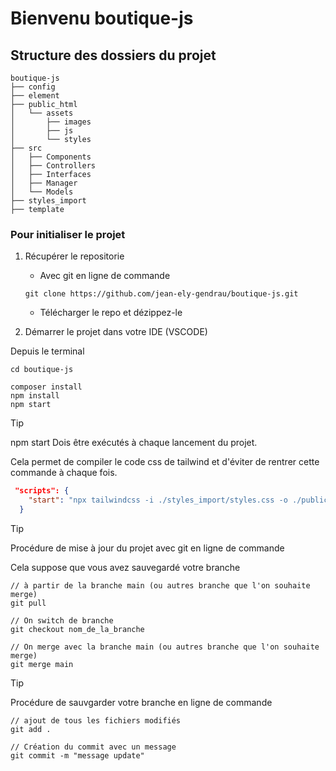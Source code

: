 # Bienvenu boutique-js

## Structure des dossiers du projet
``` terminal
boutique-js
├── config
├── element
├── public_html
│   └── assets
│       ├── images
│       ├── js
│       └── styles
├── src
│   ├── Components
│   ├── Controllers
│   ├── Interfaces
│   ├── Manager
│   └── Models
├── styles_import
├── template
```


### Pour initialiser le projet

1. Récupérer  le repositorie

    - Avec git en ligne de commande

    ```git
    git clone https://github.com/jean-ely-gendrau/boutique-js.git
    ```

    - Télécharger le repo et dézippez-le


2. Démarrer le projet dans votre IDE (VSCODE)

Depuis le terminal 

``` terminal
cd boutique-js

composer install
npm install
npm start
```


> [!TIP]
> npm start
> Dois être exécutés à chaque lancement du projet.

Cela permet de compiler le code css de tailwind et d'éviter de rentrer cette commande à chaque fois.

```json
 "scripts": {
    "start": "npx tailwindcss -i ./styles_import/styles.css -o ./public_html/assets/styles/global.css --watch"
  }
```


> [!TIP]
> Procédure de mise à jour du projet avec git 
> en ligne de commande

Cela suppose que vous avez sauvegardé votre branche

```git
// à partir de la branche main (ou autres branche que l'on souhaite merge)
git pull

// On switch de branche
git checkout nom_de_la_branche

// On merge avec la branche main (ou autres branche que l'on souhaite merge)
git merge main
```



> [!TIP]
> Procédure de sauvgarder votre branche 
> en ligne de commande

```git
// ajout de tous les fichiers modifiés
git add .

// Création du commit avec un message
git commit -m "message update"